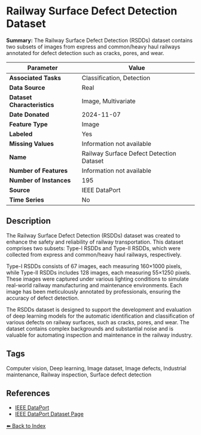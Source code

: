 # Railway Surface Defect Detection Dataset

**Summary:** The Railway Surface Defect Detection (RSDDs) dataset contains two subsets of images from express and common/heavy haul railways annotated for defect detection such as cracks, pores, and wear.

| Parameter | Value |
| --- | --- |
| **Associated Tasks** | Classification, Detection |
| **Data Source** | Real |
| **Dataset Characteristics** | Image, Multivariate |
| **Date Donated** | 2024-11-07 |
| **Feature Type** | Image |
| **Labeled** | Yes |
| **Missing Values** | Information not available |
| **Name** | Railway Surface Defect Detection Dataset |
| **Number of Features** | Information not available |
| **Number of Instances** | 195 |
| **Source** | IEEE DataPort |
| **Time Series** | No |

## Description

The Railway Surface Defect Detection (RSDDs) dataset was created to enhance the safety and reliability of railway transportation. This dataset comprises two subsets: Type-I RSDDs and Type-II RSDDs, which were collected from express and common/heavy haul railways, respectively.

Type-I RSDDs consists of 67 images, each measuring 160×1000 pixels, while Type-II RSDDs includes 128 images, each measuring 55×1250 pixels. These images were captured under various lighting conditions to simulate real-world railway manufacturing and maintenance environments. Each image has been meticulously annotated by professionals, ensuring the accuracy of defect detection.

The RSDDs dataset is designed to support the development and evaluation of deep learning models for the automatic identification and classification of various defects on railway surfaces, such as cracks, pores, and wear. The dataset contains complex backgrounds and substantial noise and is valuable for automating inspection and maintenance in the railway industry.

## Tags

Computer vision, Deep learning, Image dataset, Image defects, Industrial maintenance, Railway inspection, Surface defect detection

## References

- [IEEE DataPort](https://dx.doi.org/10.21227/qtv6-n081)
- [IEEE DataPort Dataset Page](https://ieee-dataport.org/documents/rsdds)

[⬅️ Back to Index](../README.md)
